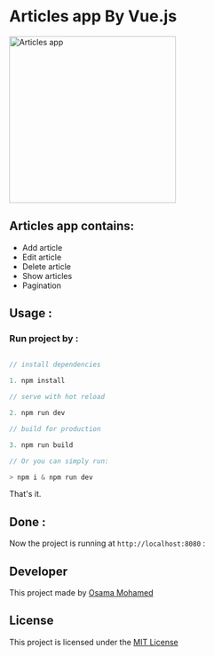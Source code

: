 # Articles app By Vue.js


[<img src="https://vuejs.org/images/logo.png" width="300" title="Articles app" >](https://github.com/osama-mohamed)


## Articles app contains:
* Add article 
* Edit article 
* Delete article
* Show articles
* Pagination


## Usage :
### Run project by :

``` vue.js

// install dependencies

1. npm install

// serve with hot reload

2. npm run dev

// build for production

3. npm run build

// Or you can simply run:

> npm i & npm run dev

```

That's it.

## Done :

Now the project is running at `http://localhost:8080` :


## Developer
This project made by [Osama Mohamed](https://www.linkedin.com/in/osama-mohamed-ms/)

## License
This project is licensed under the [MIT License](https://opensource.org/licenses/MIT)
